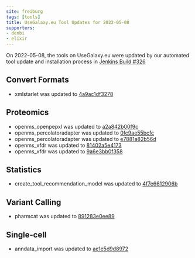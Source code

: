 ```yaml
---
site: freiburg
tags: [tools]
title: UseGalaxy.eu Tool Updates for 2022-05-08
supporters:
- denbi
- elixir
---
```


On 2022-05-08, the tools on UseGalaxy.eu were updated by our automated tool update and installation process in [Jenkins Build #326](https://build.galaxyproject.eu/job/usegalaxy-eu/job/install-tools/#326/)


## Convert Formats

- xmlstarlet was updated to [4a9ac1df3278](https://toolshed.g2.bx.psu.edu/view/ecology/xmlstarlet/4a9ac1df3278)

## Proteomics

- openms_openpepxl was updated to [a2a842b00f9c](https://toolshed.g2.bx.psu.edu/view/galaxyp/openms_openpepxl/a2a842b00f9c)
- openms_percolatoradapter was updated to [0fc9ae55bcfc](https://toolshed.g2.bx.psu.edu/view/galaxyp/openms_percolatoradapter/0fc9ae55bcfc)
- openms_percolatoradapter was updated to [e7881a82b56d](https://toolshed.g2.bx.psu.edu/view/galaxyp/openms_percolatoradapter/e7881a82b56d)
- openms_xfdr was updated to [81402a5e4173](https://toolshed.g2.bx.psu.edu/view/galaxyp/openms_xfdr/81402a5e4173)
- openms_xfdr was updated to [9a6e3bb0f358](https://toolshed.g2.bx.psu.edu/view/galaxyp/openms_xfdr/9a6e3bb0f358)

## Statistics

- create_tool_recommendation_model was updated to [4f7e6612906b](https://toolshed.g2.bx.psu.edu/view/bgruening/create_tool_recommendation_model/4f7e6612906b)

## Variant Calling

- pharmcat was updated to [891283e0ee89](https://toolshed.g2.bx.psu.edu/view/bgruening/pharmcat/891283e0ee89)

## Single-cell

- anndata_import was updated to [ae1e5d9d8972](https://toolshed.g2.bx.psu.edu/view/iuc/anndata_import/ae1e5d9d8972)

